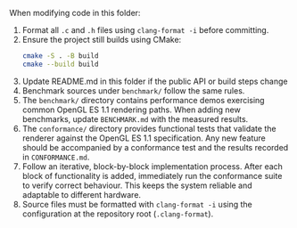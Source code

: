When modifying code in this folder:

1. Format all `.c` and `.h` files using `clang-format -i` before committing.
2. Ensure the project still builds using CMake:
   ```bash
   cmake -S . -B build
   cmake --build build
   ```
3. Update README.md in this folder if the public API or build steps change
4. Benchmark sources under `benchmark/` follow the same rules.
5. The `benchmark/` directory contains performance demos exercising common
   OpenGL ES 1.1 rendering paths. When adding new benchmarks, update
   `BENCHMARK.md` with the measured results.
6. The `conformance/` directory provides functional tests that validate the
   renderer against the OpenGL ES 1.1 specification. Any new feature should be
   accompanied by a conformance test and the results recorded in
   `CONFORMANCE.md`.
7. Follow an iterative, block-by-block implementation process. After each
   block of functionality is added, immediately run the conformance suite to
   verify correct behaviour. This keeps the system reliable and adaptable to
   different hardware.
8. Source files must be formatted with `clang-format -i` using the
   configuration at the repository root (`.clang-format`).
